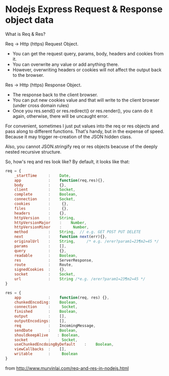 <!-- TITLE: Req Res Object -->
<!-- SUBTITLE: A quick summary of Req Res Object -->

# Nodejs Express Request & Response object data

What is Req & Res?

Req -> Http (https) Request Object.
- You can get the request query, params, body, headers and cookies from it.
- You can overwrite any value or add anything there.
- However, overwriting headers or cookies will not affect the output back to the browser. 


Res -> Http (https) Response Object. 
- The response back to the client browser.
- You can put new cookies value and that will write to the client browser (under cross domain rules)
- Once you res.send() or res.redirect() or res.render(), you cann do it again, otherwise, there will be uncaught error. 

For convenient, sometimes I just put values into the req or res objects and pass along to different functions.  That's handy, but in the expense of speed.  Because it may trigger re-creation of the JSON hidden class.  

Also, you cannot JSON.stringify req or res objects beacuse of the deeply nested recursive structure.

So, how's req and res look like?  By default, it looks like that:

```js
req = {
    _startTime     :    Date, 
    app            :    function(req,res){},
    body           :    {},
    client         :    Socket,
    complete       :    Boolean,
    connection     :    Socket,
    cookies        :     {},
    files          :     {},
    headers        :    {},
    httpVersion    :    String,
    httpVersionMajor    :    Number,
    httpVersionMinor    :     Number,
    method         :    String,  // e.g. GET POST PUT DELETE
    next           :    function next(err){},
    originalUrl    :    String,     /* e.g. /erer?param1=23¶m2=45 */
    params         :    [],
    query          :    {},
    readable       :    Boolean,
    res            :    ServerResponse,
    route          :    Route,
    signedCookies  :    {},
    socket         :    Socket,
    url            :    String /*e.g. /erer?param1=23¶m2=45 */
}
```



```js
res = {
    app            :    function(req, res) {},
    chunkedEncoding:    Boolean,
    connection     :     Socket,
    finished       :    Boolean,
    output         :    [],
    outputEncodings:    [],
    req            :    IncomingMessage,
    sendDate       :    Boolean,
    shouldkeepAlive    : Boolean,
    socket         :     Socket,
    useChunkedEncdoingByDefault    :    Boolean,
    viewCallbacks  :    [],
    writable       :     Boolean
}
```

from http://www.murvinlai.com/req-and-res-in-nodejs.html
